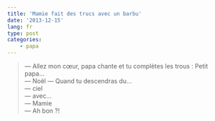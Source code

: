 ```yaml
---
title: 'Mamie fait des trucs avec un barbu'
date: '2013-12-15'
lang: fr
type: post
categories:
    - papa
---
```


> — Allez mon cœur, papa chante et tu complètes les trous : Petit papa...  
> — Noël 
> — Quand tu descendras du...  
> — ciel  
> — avec...  
> — Mamie  
> — Ah bon ?!

